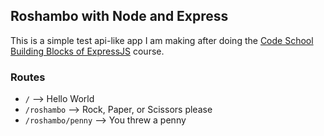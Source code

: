 ## Roshambo with Node and Express
This is a simple test api-like app I am making after doing the [Code School Building Blocks of ExpressJS](http://campus.codeschool.com/courses/building-blocks-of-express-js) course.

### Routes
* `/` --> Hello World
* `/roshambo` --> Rock, Paper, or Scissors please 
* `/roshambo/penny` --> You threw a penny
